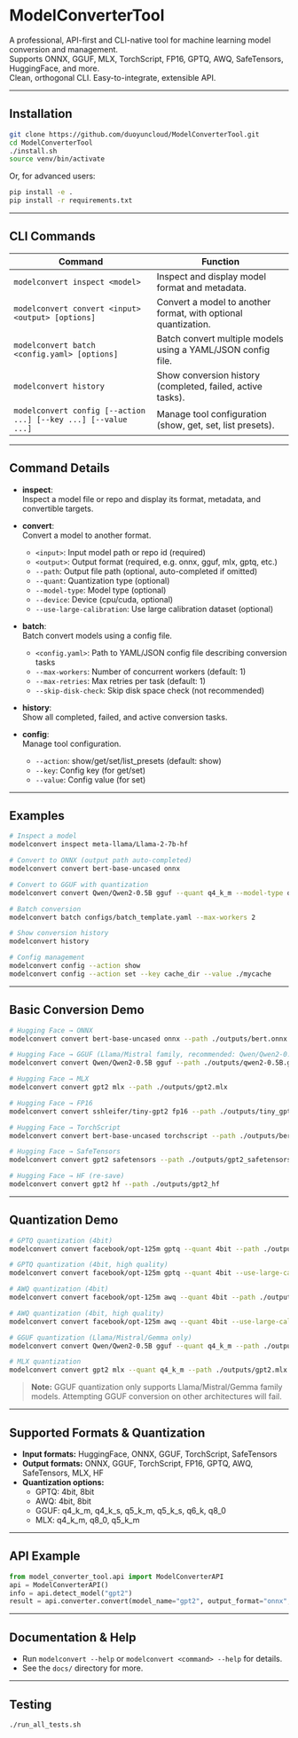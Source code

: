# ModelConverterTool

A professional, API-first and CLI-native tool for machine learning model conversion and management.  
Supports ONNX, GGUF, MLX, TorchScript, FP16, GPTQ, AWQ, SafeTensors, HuggingFace, and more.  
Clean, orthogonal CLI. Easy-to-integrate, extensible API. 

---

## Installation

```sh
git clone https://github.com/duoyuncloud/ModelConverterTool.git
cd ModelConverterTool
./install.sh
source venv/bin/activate
```
Or, for advanced users:
```sh
pip install -e .
pip install -r requirements.txt
```

---

## CLI Commands

| Command | Function |
|---------|----------|
| `modelconvert inspect <model>` | Inspect and display model format and metadata. |
| `modelconvert convert <input> <output> [options]` | Convert a model to another format, with optional quantization. |
| `modelconvert batch <config.yaml> [options]` | Batch convert multiple models using a YAML/JSON config file. |
| `modelconvert history` | Show conversion history (completed, failed, active tasks). |
| `modelconvert config [--action ...] [--key ...] [--value ...]` | Manage tool configuration (show, get, set, list presets). |

---

## Command Details

- **inspect**:  
  Inspect a model file or repo and display its format, metadata, and convertible targets.

- **convert**:  
  Convert a model to another format.  
  - `<input>`: Input model path or repo id (required)
  - `<output>`: Output format (required, e.g. onnx, gguf, mlx, gptq, etc.)
  - `--path`: Output file path (optional, auto-completed if omitted)
  - `--quant`: Quantization type (optional)
  - `--model-type`: Model type (optional)
  - `--device`: Device (cpu/cuda, optional)
  - `--use-large-calibration`: Use large calibration dataset (optional)

- **batch**:  
  Batch convert models using a config file.  
  - `<config.yaml>`: Path to YAML/JSON config file describing conversion tasks
  - `--max-workers`: Number of concurrent workers (default: 1)
  - `--max-retries`: Max retries per task (default: 1)
  - `--skip-disk-check`: Skip disk space check (not recommended)

- **history**:  
  Show all completed, failed, and active conversion tasks.

- **config**:  
  Manage tool configuration.  
  - `--action`: show/get/set/list_presets (default: show)
  - `--key`: Config key (for get/set)
  - `--value`: Config value (for set)

---

## Examples

```sh
# Inspect a model
modelconvert inspect meta-llama/Llama-2-7b-hf

# Convert to ONNX (output path auto-completed)
modelconvert convert bert-base-uncased onnx

# Convert to GGUF with quantization
modelconvert convert Qwen/Qwen2-0.5B gguf --quant q4_k_m --model-type qwen

# Batch conversion
modelconvert batch configs/batch_template.yaml --max-workers 2

# Show conversion history
modelconvert history

# Config management
modelconvert config --action show
modelconvert config --action set --key cache_dir --value ./mycache
```

---

## Basic Conversion Demo

```sh
# Hugging Face → ONNX
modelconvert convert bert-base-uncased onnx --path ./outputs/bert.onnx

# Hugging Face → GGUF (Llama/Mistral family, recommended: Qwen/Qwen2-0.5B)
modelconvert convert Qwen/Qwen2-0.5B gguf --path ./outputs/qwen2-0.5B.gguf --model-type qwen

# Hugging Face → MLX
modelconvert convert gpt2 mlx --path ./outputs/gpt2.mlx

# Hugging Face → FP16
modelconvert convert sshleifer/tiny-gpt2 fp16 --path ./outputs/tiny_gpt2_fp16

# Hugging Face → TorchScript
modelconvert convert bert-base-uncased torchscript --path ./outputs/bert.pt

# Hugging Face → SafeTensors
modelconvert convert gpt2 safetensors --path ./outputs/gpt2_safetensors

# Hugging Face → HF (re-save)
modelconvert convert gpt2 hf --path ./outputs/gpt2_hf
```

---

## Quantization Demo

```sh
# GPTQ quantization (4bit)
modelconvert convert facebook/opt-125m gptq --quant 4bit --path ./outputs/opt_125m_gptq

# GPTQ quantization (4bit, high quality)
modelconvert convert facebook/opt-125m gptq --quant 4bit --use-large-calibration --path ./outputs/opt_125m_gptq_high_quality

# AWQ quantization (4bit)
modelconvert convert facebook/opt-125m awq --quant 4bit --path ./outputs/opt_125m_awq

# AWQ quantization (4bit, high quality)
modelconvert convert facebook/opt-125m awq --quant 4bit --use-large-calibration --path ./outputs/opt_125m_awq_high_quality

# GGUF quantization (Llama/Mistral/Gemma only)
modelconvert convert Qwen/Qwen2-0.5B gguf --quant q4_k_m --path ./outputs/qwen2-0.5B.gguf

# MLX quantization
modelconvert convert gpt2 mlx --quant q4_k_m --path ./outputs/gpt2.mlx
```

> **Note:**
> GGUF quantization only supports Llama/Mistral/Gemma family models. Attempting GGUF conversion on other architectures will fail.

---

## Supported Formats & Quantization

- **Input formats:** HuggingFace, ONNX, GGUF, TorchScript, SafeTensors
- **Output formats:** ONNX, GGUF, TorchScript, FP16, GPTQ, AWQ, SafeTensors, MLX, HF
- **Quantization options:**  
  - GPTQ: 4bit, 8bit  
  - AWQ: 4bit, 8bit  
  - GGUF: q4_k_m, q4_k_s, q5_k_m, q5_k_s, q6_k, q8_0  
  - MLX: q4_k_m, q8_0, q5_k_m

---

## API Example

```python
from model_converter_tool.api import ModelConverterAPI
api = ModelConverterAPI()
info = api.detect_model("gpt2")
result = api.converter.convert(model_name="gpt2", output_format="onnx", output_path="./gpt2.onnx")
```

---

## Documentation & Help

- Run `modelconvert --help` or `modelconvert <command> --help` for details.
- See the `docs/` directory for more.

---

## Testing

```sh
./run_all_tests.sh
```